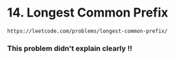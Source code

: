 # 14. Longest Common Prefix

```
https://leetcode.com/problems/longest-common-prefix/
```

### This problem didn't explain clearly !!